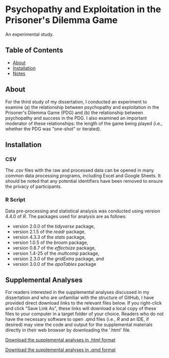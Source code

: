 # Psychopathy and Exploitation in the Prisoner's Dilemma Game

An experimental study.

## Table of Contents
- [About](#about)
- [Installation](#installation)
- [Notes](#notes)

## About

For the third study of my dissertation, I conducted an experiment to examine (a) the relationship between psychopathy and exploitation in the Prisoner's Dilemma Game (PDG) and (b) the relationship between psychopathy and success in the PDG. I also examined an important moderator of these relationships: the length of the game being played (i.e., whether the PDG was "one-shot" or iterated).

## Installation

### CSV

The .csv files with the raw and processed data can be opened in many common data processing programs, including Excel and Google Sheets. It should be noted that any potential identifiers have been removed to ensure the privacy of participants.

### R Script

Data pre-processing and statistical analysis was conducted using version 4.4.0 of *R*. The packages used for analysis are as follows: 

* version 2.0.0 of the *tidyverse* package,
* version 2.1.5 of the *readr* package,
* version 4.3.3 of the *stats* package,
* version 1.0.5 of the *broom* package,
* version 0.8.7 of the *effectsize* package,
* version 1.4-25 of the *multcomp* package,
* version 2.3.0 of the *gridExtra* package, and
* version 3.0.0 of the *apaTables* package

## Supplemental Analyses

For readers interested in the supplemental analyses discussed in my dissertation and who are unfamiliar with the structure of GitHub, I have provided direct download links to the relevant files below. If you right-click and click "Save Link As", these links will download a local copy of these files to your computer in a target folder of your choice. Readers who do not have the necessary software to open .qmd files (i.e., *R* and an IDE, if desired) may view the code and output for the supplemental materials directly in their web browser by downloading the '.html' file.

[Download the supplemental analyses in .html format](https://raw.githubusercontent.com/liamadoyle/PhD_Study_3/main/Supplemental_Analyses/supplemental_analyses.html)

[Download the supplemental analyses in .qmd format](https://raw.githubusercontent.com/liamadoyle/PhD_Study_3//main/Supplemental_Analyses/supplemental_analyses.qmd)

